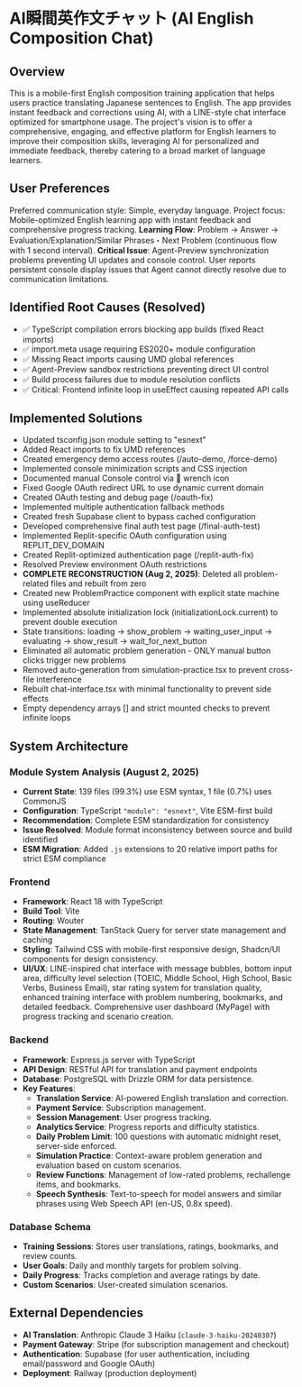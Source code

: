 # AI瞬間英作文チャット (AI English Composition Chat)

## Overview

This is a mobile-first English composition training application that helps users practice translating Japanese sentences to English. The app provides instant feedback and corrections using AI, with a LINE-style chat interface optimized for smartphone usage. The project's vision is to offer a comprehensive, engaging, and effective platform for English learners to improve their composition skills, leveraging AI for personalized and immediate feedback, thereby catering to a broad market of language learners.

## User Preferences

Preferred communication style: Simple, everyday language.
Project focus: Mobile-optimized English learning app with instant feedback and comprehensive progress tracking.
**Learning Flow**: Problem → Answer → Evaluation/Explanation/Similar Phrases・Next Problem (continuous flow with 1 second interval).
**Critical Issue**: Agent-Preview synchronization problems preventing UI updates and console control. User reports persistent console display issues that Agent cannot directly resolve due to communication limitations.

## Identified Root Causes (Resolved)
- ✅ TypeScript compilation errors blocking app builds (fixed React imports)
- ✅ import.meta usage requiring ES2020+ module configuration
- ✅ Missing React imports causing UMD global references
- ✅ Agent-Preview sandbox restrictions preventing direct UI control
- ✅ Build process failures due to module resolution conflicts
- ✅ Critical: Frontend infinite loop in useEffect causing repeated API calls

## Implemented Solutions
- Updated tsconfig.json module setting to "esnext"
- Added React imports to fix UMD references
- Created emergency demo access routes (/auto-demo, /force-demo)
- Implemented console minimization scripts and CSS injection
- Documented manual Console control via 🔧 wrench icon
- Fixed Google OAuth redirect URL to use dynamic current domain
- Created OAuth testing and debug page (/oauth-fix)
- Implemented multiple authentication fallback methods
- Created fresh Supabase client to bypass cached configuration
- Developed comprehensive final auth test page (/final-auth-test)
- Implemented Replit-specific OAuth configuration using REPLIT_DEV_DOMAIN
- Created Replit-optimized authentication page (/replit-auth-fix)
- Resolved Preview environment OAuth restrictions
- **COMPLETE RECONSTRUCTION (Aug 2, 2025)**: Deleted all problem-related files and rebuilt from zero
- Created new ProblemPractice component with explicit state machine using useReducer
- Implemented absolute initialization lock (initializationLock.current) to prevent double execution
- State transitions: loading → show_problem → waiting_user_input → evaluating → show_result → wait_for_next_button
- Eliminated all automatic problem generation - ONLY manual button clicks trigger new problems
- Removed auto-generation from simulation-practice.tsx to prevent cross-file interference
- Rebuilt chat-interface.tsx with minimal functionality to prevent side effects
- Empty dependency arrays [] and strict mounted checks to prevent infinite loops

## System Architecture

### Module System Analysis (August 2, 2025)
- **Current State**: 139 files (99.3%) use ESM syntax, 1 file (0.7%) uses CommonJS
- **Configuration**: TypeScript `"module": "esnext"`, Vite ESM-first build
- **Recommendation**: Complete ESM standardization for consistency
- **Issue Resolved**: Module format inconsistency between source and build identified
- **ESM Migration**: Added `.js` extensions to 20 relative import paths for strict ESM compliance

### Frontend
- **Framework**: React 18 with TypeScript
- **Build Tool**: Vite
- **Routing**: Wouter
- **State Management**: TanStack Query for server state management and caching
- **Styling**: Tailwind CSS with mobile-first responsive design, Shadcn/UI components for design consistency.
- **UI/UX**: LINE-inspired chat interface with message bubbles, bottom input area, difficulty level selection (TOEIC, Middle School, High School, Basic Verbs, Business Email), star rating system for translation quality, enhanced training interface with problem numbering, bookmarks, and detailed feedback. Comprehensive user dashboard (MyPage) with progress tracking and scenario creation.

### Backend
- **Framework**: Express.js server with TypeScript
- **API Design**: RESTful API for translation and payment endpoints
- **Database**: PostgreSQL with Drizzle ORM for data persistence.
- **Key Features**:
    - **Translation Service**: AI-powered English translation and correction.
    - **Payment Service**: Subscription management.
    - **Session Management**: User progress tracking.
    - **Analytics Service**: Progress reports and difficulty statistics.
    - **Daily Problem Limit**: 100 questions with automatic midnight reset, server-side enforced.
    - **Simulation Practice**: Context-aware problem generation and evaluation based on custom scenarios.
    - **Review Functions**: Management of low-rated problems, rechallenge items, and bookmarks.
    - **Speech Synthesis**: Text-to-speech for model answers and similar phrases using Web Speech API (en-US, 0.8x speed).

### Database Schema
- **Training Sessions**: Stores user translations, ratings, bookmarks, and review counts.
- **User Goals**: Daily and monthly targets for problem solving.
- **Daily Progress**: Tracks completion and average ratings by date.
- **Custom Scenarios**: User-created simulation scenarios.

## External Dependencies

- **AI Translation**: Anthropic Claude 3 Haiku (`claude-3-haiku-20240307`)
- **Payment Gateway**: Stripe (for subscription management and checkout)
- **Authentication**: Supabase (for user authentication, including email/password and Google OAuth)
- **Deployment**: Railway (production deployment)